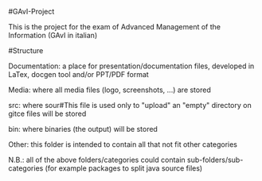#GAvI-Project

This is the project for the exam of Advanced Management of the Information (GAvI in italian)

#Structure 

Documentation: a place for presentation/documentation files, developed in LaTex, docgen tool and/or PPT/PDF format

Media: where all media files (logo, screenshots, ...) are stored

src: where sour#This file is used only to "upload" an "empty" directory on gitce files will be stored

bin: where binaries (the output) will be stored

Other: this folder is intended to contain all that not fit other categories

N.B.: all of the above folders/categories could contain sub-folders/sub-categories (for example packages to split java source files)
